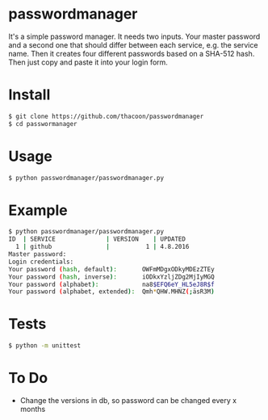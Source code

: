 passwordmanager
===============

It's a simple password manager. It needs two inputs. Your master password and a second one that should differ between each service, e.g. the service name. Then it creates four different passwords based on a SHA-512 hash. Then just copy and paste it into your login form.


# Install
```bash
$ git clone https://github.com/thacoon/passwordmanager
$ cd passwormanager
```

# Usage
```bash
$ python passwordmanager/passwordmanager.py
```

# Example
```bash
$ python passwordmanager/passwordmanager.py
ID  | SERVICE              | VERSION    | UPDATED   
  1 | github               |          1 | 4.8.2016  
Master password:
Login credentials:
Your password (hash, default):       OWFmMDgxODkyMDEzZTEy
Your password (hash, inverse):       iODkxYzljZDg2MjIyMGQ
Your password (alphabet):            na8$EFQ6eY_HL5eJ8R$f
Your password (alphabet, extended):  Qmh*QHW.MHNZ(;äsR3M)
```

# Tests
```bash
$ python -m unittest
```


# To Do
* Change the versions in db, so password can be changed every x months
